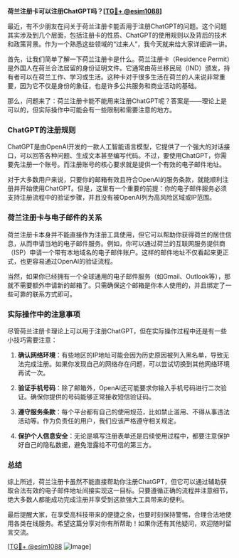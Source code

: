 **荷兰注册卡可以注册ChatGPT吗？[[TG💪+ @esim1088](https://t.me/s/esim1088)]**

最近，有不少朋友在问关于荷兰注册卡能否用于注册ChatGPT的问题。这个问题其实涉及到几个层面，包括注册卡的性质、ChatGPT的使用规则以及背后的技术和政策背景。作为一个熟悉这些领域的“过来人”，我今天就来给大家详细讲一讲。

首先，让我们简单了解一下荷兰注册卡是什么。荷兰注册卡（Residence Permit）是外国人在荷兰合法居留的身份证明文件。它通常由荷兰移民局（IND）颁发，持有者可以在荷兰工作、学习或生活。这种卡对于很多生活在荷兰的人来说非常重要，因为它不仅是身份的象征，也是许多公共服务和商业活动的基础。

那么，问题来了：荷兰注册卡能不能用来注册ChatGPT呢？答案是——理论上是可以的，但实际操作中可能会有一些限制和需要注意的地方。

### ChatGPT的注册规则

ChatGPT是由OpenAI开发的一款人工智能语言模型，它提供了一个强大的对话接口，可以回答各种问题、生成文本甚至编写代码。不过，要使用ChatGPT，你需要先注册一个账号。而注册账号的核心要求就是提供一个有效的电子邮件地址。

对于大多数用户来说，只要你的邮箱有效且符合OpenAI的服务条款，就能顺利注册并开始使用ChatGPT。但是，这里有一个重要的前提：你的电子邮件服务必须支持注册流程中的验证步骤，并且没有被OpenAI列为高风险区域或IP范围。

### 荷兰注册卡与电子邮件的关系

荷兰注册卡本身并不能直接作为注册工具使用，但它可以帮助你获得荷兰的居住信息，从而申请当地的电子邮件服务。例如，你可以通过荷兰的互联网服务提供商（ISP）申请一个带有本地域名的电子邮件账户。这样的邮件地址不仅看起来更正式，也更容易通过OpenAI的验证流程。

当然，如果你已经拥有一个全球通用的电子邮件服务（如Gmail、Outlook等），那就不需要额外申请新的邮箱了。只需确保这个邮箱是你本人使用的，并且绑定了一些可靠的联系方式即可。

### 实际操作中的注意事项

尽管荷兰注册卡理论上可以用于注册ChatGPT，但在实际操作过程中还是有一些小技巧需要注意：

1. **确认网络环境**：有些地区的IP地址可能会因为历史原因被列入黑名单，导致无法完成注册。如果你发现自己的网络存在问题，可以尝试切换到其他网络环境再试一次。
   
2. **验证手机号码**：除了邮箱外，OpenAI还可能要求你输入手机号码进行二次验证。确保你提供的号码能够正常接收短信验证码。

3. **遵守服务条款**：每个平台都有自己的使用规范，比如禁止滥用、不得从事违法活动等。作为负责任的用户，我们应该严格遵守相关规定。

4. **保护个人信息安全**：无论是填写注册表单还是后续使用过程中，都要注意保护好自己的隐私数据，避免泄露给不可信的第三方。

### 总结

综上所述，荷兰注册卡虽然不能直接帮助你注册ChatGPT，但它可以通过辅助获取合法有效的电子邮件地址间接实现这一目标。只要遵循正确的流程并注意细节，绝大多数人都能成功完成注册并享受到这款强大工具带来的便利。

最后提醒大家，在享受高科技带来的便捷之余，也要时刻保持警惕，合理合法地使用各类在线服务。希望这篇分享对你有所帮助！如果你还有其他疑问，欢迎随时留言交流。

[[TG💪+ @esim1088](https://t.me/s/esim1088) ![Image](https://i.postimg.cc/4NQfJmqS/Snipaste-2025-05-13-00-14-12.png)]